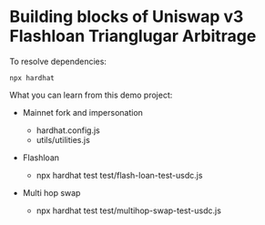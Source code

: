 # Building blocks of Uniswap v3 Flashloan Trianglugar Arbitrage

To resolve dependencies:

```shell
npx hardhat 
```

What you can learn from this demo project:

* Mainnet fork and impersonation
    * hardhat.config.js
    * utils/utilities.js

* Flashloan
    * npx hardhat test test/flash-loan-test-usdc.js

* Multi hop swap
    * npx hardhat test test/multihop-swap-test-usdc.js



